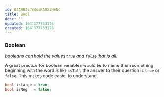 ```yaml
---
id: 03ARR3zJeWsiKAOXiHeNc
title: Bool
desc: ''
updated: 1641377733176
created: 1641377733176
---
```


### Boolean

_booleans can hold the values `true` and `false` that is all._

A great practice for boolean variables would be to name them something beginning with the word _is_ like `isTall` the answer to their question is `true` or `false`. This makes code easier to understand.

```cpp
bool isLarge = true;
bool isNeg   = false;
```
